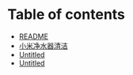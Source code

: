 # Table of contents

* [README](README.md)
* [小米净水器清洁](xiaomi.md)
* [Untitled](untitled.md)
* [Untitled](untitled-1.md)

